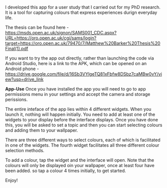 I developed this app for a user study that I carried out for my PhD research. It is a tool for capturing colours that express experiences durign everyday life.

The thesis can be found here - https://msds.open.ac.uk/signon/SAMS001_CDC.aspx?URL=https://oro.open.ac.uk/cgi/sams/login?target=https://oro.open.ac.uk/79470/7/Matthew%20Barker%20Thesis%20Final(1).pdf

If you want to try the app out directly, rather than launching the code via Android Studio, here is a link to the APK, which can be opened on an Android phone - https://drive.google.com/file/d/16Sb3VYlgeTQ81xFbfw8DSbz7caMBw0vY/view?usp=drive_link


**App-Use**
Once you have installed the app you will need to go to app permissions menu in your settings and accept the camera and storage perissions.

The entire inteface of the app lies within 4 different widgets. When you launch it, nothing will happen initially. You need to add at least one of the widgets to your display before the interface displays. 
Once you have done this, you will be asked to set a topic and then you can start selecting colours and adding them to your wallpaper.

There are three different ways to select colours, each of which is facilitated in one of the widgets. The fourth widget facilitates all three different colour selection methods.

To add a colour, tap the widget and the interface will open. Note that the colours will only be displayed oin your wallpaper, once at least four have been added. so tap a colour 4 times initially, to get started.

Enjoy!

